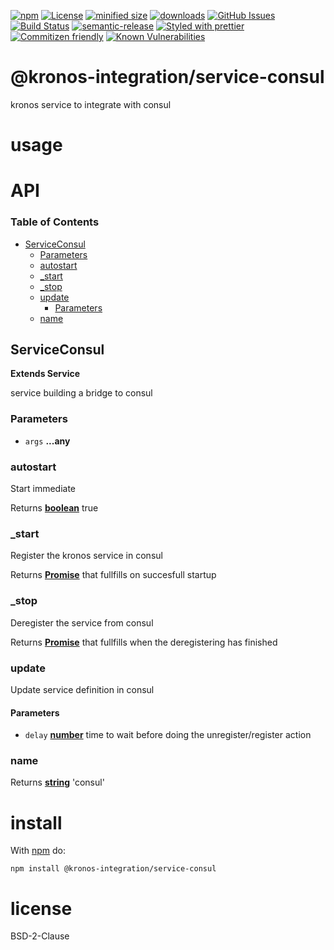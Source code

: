 [![npm](https://img.shields.io/npm/v/@kronos-integration/service-consul.svg)](https://www.npmjs.com/package/@kronos-integration/service-consul)
[![License](https://img.shields.io/badge/License-BSD%203--Clause-blue.svg)](https://opensource.org/licenses/BSD-3-Clause)
[![minified size](https://badgen.net/bundlephobia/min/@kronos-integration/service-consul)](https://bundlephobia.com/result?p=@kronos-integration/service-consul)
[![downloads](http://img.shields.io/npm/dm/@kronos-integration/service-consul.svg?style=flat-square)](https://npmjs.org/package/@kronos-integration/service-consul)
[![GitHub Issues](https://img.shields.io/github/issues/Kronos-Integration/service-consul.svg?style=flat-square)](https://github.com/Kronos-Integration/service-consul/issues)
[![Build Status](https://travis-ci.com/Kronos-Integration/service-consul.svg?branch=master)](https://travis-ci.com/Kronos-Integration/service-consul)
[![semantic-release](https://img.shields.io/badge/%20%20%F0%9F%93%A6%F0%9F%9A%80-semantic--release-e10079.svg)](https://github.com/Kronos-Integration/service-consul.git)
[![Styled with prettier](https://img.shields.io/badge/styled_with-prettier-ff69b4.svg)](https://github.com/prettier/prettier)
[![Commitizen friendly](https://img.shields.io/badge/commitizen-friendly-brightgreen.svg)](http://commitizen.github.io/cz-cli/)
[![Known Vulnerabilities](https://snyk.io/test/github/Kronos-Integration/service-consul/badge.svg)](https://snyk.io/test/github/Kronos-Integration/service-consul)

# @kronos-integration/service-consul

kronos service to integrate with consul

# usage

# API

<!-- Generated by documentation.js. Update this documentation by updating the source code. -->

### Table of Contents

-   [ServiceConsul](#serviceconsul)
    -   [Parameters](#parameters)
    -   [autostart](#autostart)
    -   [\_start](#_start)
    -   [\_stop](#_stop)
    -   [update](#update)
        -   [Parameters](#parameters-1)
    -   [name](#name)

## ServiceConsul

**Extends Service**

service building a bridge to consul

### Parameters

-   `args` **...any** 

### autostart

Start immediate

Returns **[boolean](https://developer.mozilla.org/docs/Web/JavaScript/Reference/Global_Objects/Boolean)** true

### \_start

Register the kronos service in consul

Returns **[Promise](https://developer.mozilla.org/docs/Web/JavaScript/Reference/Global_Objects/Promise)** that fullfills on succesfull startup

### \_stop

Deregister the service from consul

Returns **[Promise](https://developer.mozilla.org/docs/Web/JavaScript/Reference/Global_Objects/Promise)** that fullfills when the deregistering has finished

### update

Update service definition in consul

#### Parameters

-   `delay` **[number](https://developer.mozilla.org/docs/Web/JavaScript/Reference/Global_Objects/Number)** time to wait before doing the unregister/register action

### name

Returns **[string](https://developer.mozilla.org/docs/Web/JavaScript/Reference/Global_Objects/String)** 'consul'

# install

With [npm](http://npmjs.org) do:

```shell
npm install @kronos-integration/service-consul
```

# license

BSD-2-Clause
